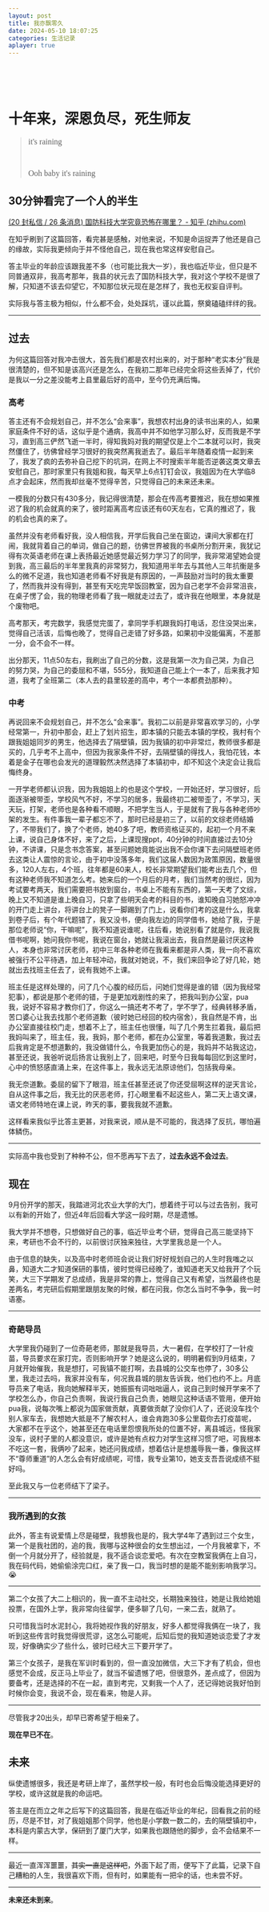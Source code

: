 ```yaml
---
layout: post
title: 我亦飘零久
date: 2024-05-10 18:07:25
categories: 生活记录
aplayer: true
---
```


<br>

<meting-js
 id="493042797"
 server="netease"
 type="song"
 autoplay="false"
 theme="#C20C0C">
</meting-js>

<br>



# 十年来，深恩负尽，死生师友

><font face="Georgia" size="3">it's raining</font>
>
><br>
>
><font face="Georgia" size="3">Ooh baby it's raining</font>



## 30分钟看完了一个人的半生

[(20 封私信 / 26 条消息) 国防科技大学究竟恐怖在哪里？ - 知乎 (zhihu.com)](https://www.zhihu.com/question/277905042/answer/510534278)

在知乎刷到了这篇回答，看完甚是感触，对他来说，不知是命运捉弄了他还是自己的缘故，实际我更倾向于并不怪他自己，现在我也常这样安慰自己。



答主毕业的年龄应该跟我差不多（也可能比我大一岁），我也临近毕业，但只是不同普通双非，我高考那年，我县的状元去了国防科技大学，我对这个学校不是很了解，只知道不该去仰望它，不知那位状元现在是怎样了，我也无权妄自评判。



实际我与答主极为相似，什么都不会，处处踩坑，谨以此篇，祭奠磕磕绊绊的我。

----

## 过去

为何这篇回答对我冲击很大，首先我们都是农村出来的，对于那种“老实本分”我是很清楚的，但不知是该高兴还是怎么，在我初二那年已经完全将这些丢掉了，代价是我以一分之差没能考上县里最后好的高中，至今仍充满后悔。

### 高考

答主还有不会规划自己，并不怎么“会来事”，我想农村出身的读书出来的人，如果家庭条件不好的话，这似乎是个通病，我高中并不如他学习那么好，反而我是不学习，直到高三俨然飞逝一半时，得知我妈对我的期望仅是上个二本就可以时，我突然僵住了，彷佛曾经学习很好的我突然离我逝去了。最后半年随着疫情一起到来了，我发了疯的去弥补自己挖下的坑洞，在网上不时搜索半年能否逆袭这类文章去安慰自己，那时家里只有我姐和我，每天早上6点钉钉会议，我姐因为在大学临8点才会起床，然而我却丝毫不觉得辛苦，只觉得自己的未来还未来。

一模我的分数只有430多分，我记得很清楚，那会在传高考要推迟，我在想如果推迟了我的机会就真的来了，彼时距离高考应该还有60天左右，它真的推迟了，我的机会也真的来了。

虽然并没有老师看好我，没人相信我，开学后我自己坐在窗边，课间大家都在打闹，我就背着自己的单词，做自己的题，彷佛世界被我的书桌所分割开来，我犹记得有次英语老师在课上表扬最近她感觉最近努力学习了的同学，我非常渴望她会提到我，高三最后的半年里我真的非常努力，我知道用半年去与其他人三年抗衡是多么的微不足道，我也知道老师看不好我是有原因的，一声鼓励对当时的我太重要了，然而我并没有得到，甚至有天吃完早饭回教室，因为自己老学不会非常沮丧，在桌子愣了会，我的物理老师看了我一眼就走过去了，或许我在他眼里，本身就是个废物吧。

高考那天，考完数学，我感觉完蛋了，拿同学手机跟我妈打电话，忍住没哭出来，觉得自己活该，后悔也晚了，觉得自己走错了好多路，如果初中没能偏离，不差那一分，会不会不一样。

出分那天，11点50左右，我刷出了自己的分数，这是我第一次为自己哭，为自己的努力哭，为自己的委屈和不堪，555分，我知道自己能上个一本了，后来我才知道，我考了全班第二（本人去的县里较差的高中，考个一本都费劲那种）。

### 中考

再说回来不会规划自己，并不怎么“会来事”。我初二以前是非常喜欢学习的，小学经常第一，升初中那会，赶上了划片招生，即本镇的只能去本镇的学校，我村有个跟我姐姐同岁的男生，他选择去了隔壁镇，因为我镇的初中非常烂，教师很多都是买的，几乎考不上高中，但因为我家条件不好，去隔壁镇的得找人，我怕花钱，本着是金子在哪也会发光的道理毅然决然选择了本镇初中，却不知这个决定会让我后悔终身。

一开学老师都认识我，因为我姐姐上的也是这个学校，一开始还好，学习很好，后面逐渐被带歪，学校风气不好，不学习的居多，我最终初二被带歪了，不学习，天天玩，打架，老师也是各种看不顺眼，不把学生当人，于是就有了我与各种老师吵架的发生。有件事我一辈子都忘不了，那时已经是初三了，以前的文综老师结婚了，不带我们了，换了个老师，她40多了吧，教师资格证买的，起初一个月不来上课，说自己身体不好，来了之后，上课现搜ppt，40分钟的时间直接过去10分钟，不讲课，只是念书念答案，甚至问题她竟能说出我不会你课下去问隔壁班老师去这类让人震惊的言论，由于初中没落多年，我们这届人数因为政策原因，数量很多，120人左右，4个班，往年都是60来人，校长非常期望我们能考出去几个，但有这种老师我不知道怎么考。她来后的一个月后的月考，我们当然考的很烂，因为考试要考两天，我们需要把书放到窗台，书桌上不能有东西的，第一天考了文综，晚上又不知道是谁上晚自习，只拿了些明天会考的科目的书，谁知晚自习她怒冲冲的开门走上讲台，将讲台上的凳子一脚踢到了门上，说看你们考的这是什么，我拿到卷子后，有个年代题错了，我又没书，便向我左边的同学借书，她给了我，于是那位老师说“你，干嘛呢”，我不知道说谁呢，往后看，她说别看了就是你，我说我借书呢啊，她问我你书呢，我说在窗台，她就让我滚出去，我自然是最讨厌这种人，本身也非常讨厌老师，初中三年各种老师在我看来都是非人类，我一向不喜欢被强行不公平待遇，加上年轻冲动，我就对她说，不，我们来回争论了好几轮，她就出去找班主任去了，说有我她不上课。

班主任是这样处理的，问了几个心腹的经历后，问她们觉得是谁的错（因为我经常犯事），都说是那个老师的错，于是更加戏剧性的来了，把我叫到办公室，pua我，说好不容易才教你们了，你这么一搞还考不考了，学不学了，经典转移矛盾，苦口婆心让我去找那个老师道歉（彼时她已经回的校内宿舍），我自然是不肯，出办公室直接往校门走，想着不上了，班主任也很懂，叫了几个男生拦着我，最后把我妈叫来了，班主任，我，我妈，那个老师，都在办公室里，等着我道歉，我过去后我肯定是不想道歉的，我没做错什么，令我更加伤心的是，我妈并不站我这边，甚至还说，我爸听说后扬言让我别上了，回来吧，时至今日我每每回忆到这里时，心中的愤怒感直涌上来，在这件事上，我永远无法原谅他们，包括我母亲。

我无奈道歉。委屈的留下了眼泪，班主任甚至还说了你还受屈啊这样的逆天言论，自从这件事之后，我无比的厌恶老师，打心眼里看不起这些人，第二天上语文课，语文老师特地在课上说，昨天的事，要我我就不道歉。

这样看来我似乎比答主更甚，对我来说，顺从是不可能的，我选择了反抗，哪怕遍体鳞伤。

---

实际高中我也受到了种种不公，但不愿再写下去了，**过去永远不会过去**。

## 现在

9月份开学的那天，我踏进河北农业大学的大门，想着终于可以与过去告别，我可以有新的开始了，但近4年后回看大学这一段时期，尽是遗憾。

我大学并不想卷，只想做好自己的事，临近毕业考个研，觉得自己高三能坚持下来，考研也不会不行的，以前很讨厌独来独往，大学里我总是一个人。

由于信息的缺失，以及高中时老师班会说让我们好好规划自己的人生时我嗤之以鼻，知道大二才知道保研的事情，彼时觉得已经晚了，谁知道老天又给我开了个玩笑，大三下学期发了总成绩，我是非常的靠上，觉得自己又有希望，当然最终也是差两名，考完研后假期里跟朋友聚的时候，都在问我，你怎么当时不争争，我一时语塞。

----

### 奇葩导员

大学里我仍碰到了一位奇葩老师，那就是我导员，大一暑假，在学校打了一针疫苗，导员要求在家打完，否则影响开学？她是这么说的，明明暑假到9月结束，7月就开始催我，我是想打，可我镇不能打啊，去县城的公交车也停了，30多公里，我走过去吗，我家并没有车，何况我县城的朋友告诉我，他们也约不上。月底导员来了电话，我向她解释半天，她振振有词咄咄逼人，说自己到时候开学来不了学校怎么办，你自己负责啊，我说行我自己负责，她眼见这种话语不管用，便开始pua我，说每次嘴上都说为国家做贡献，真要做贡献了没你们人了，还说没车找个别人家车去，我想她大抵是不了解农村人，谁会肯跑30多公里载你去打疫苗呢，大家都不在乎这个，她甚至还在电话里怨恨我所处的位置不好，离县城远，怪我家没车，说村子里的人都没意识，或许是她有点权力对学生这样习惯了吧，可我根本不吃这一套，我俩吵了起来，她还问我成绩，想着估计是想羞辱我一番，像我这样不“尊师重道”的人怎么会有好成绩呢，可惜，我专业第10，她支支吾吾说成绩不挺好吗。

至此我又与一位老师结下了梁子。

----

### 我所遇到的女孩

此外，答主有说爱情上尽是碰壁，我想我也是的，我大学4年了遇到过三个女生，第一个是我社团的，追的我，我哪与这种很会的女生想出过，一个月我被拿下，不倒一个月就分开了，经验就是，我不适合谈恋爱吧。有次在空教室我俩在上自习，我在码代码，她偷偷涂完口红，亲了我一口，我当时想的是能不能别影响我学习。😭

----

第二个女孩了大二上相识的，我一直不主动社交，长期独来独往，她是让我给她姐投票，在国外上学，我非常向往留学，便多聊了几句，一来二去，就熟了。

只可惜我当时水泥封心，我将她视作我的好朋友，好多人都觉得我俩在一块了，我听到这些传言时我觉得很荒谬，这怎么可能呢，后知后觉的我知道她谈恋爱了才发现，好像确实少了些什么，彼时已经大三下要开学了。

第三个女孩子，是我在军训时看到的，但一直没加微信，大三下才有了机会，但也感觉不会成，反正马上毕业了，就当不留遗憾了吧，但很意外，差点成了，但因为要备考，还是选择的不在一起，直到考完，又剩我一个人了，还记得她说我好怕到时候你会变，我说不会，现在看来，物是人非。

----

尽管我才20出头，却早已寄希望于相亲了。

**现在早已不在**。

## 未来

纵使遗憾很多，我还是考研上岸了，虽然学校一般，有时也会后悔没能选择更好的学校，或许这就是我的命运吧。

答主是在而立之年之后写下的这篇回答，我是在临近毕业的年纪，回看我之前的经历，尽是不甘，对了我姐姐那个同学，他也是小学数一数二的，去的隔壁镇初中，本科是内蒙古大学，保研到了厦门大学，如果我也跟随他的脚步，会不会结果不一样。

---

最近一直浑浑噩噩，~~其实一直是这样吧~~，外面下起了雨，便写下了此篇，记录下自己糟粕的人生，我很喜欢下雨，但有时，如果能有一把伞的话，也未尝不好。

----

**未来还未到来**。